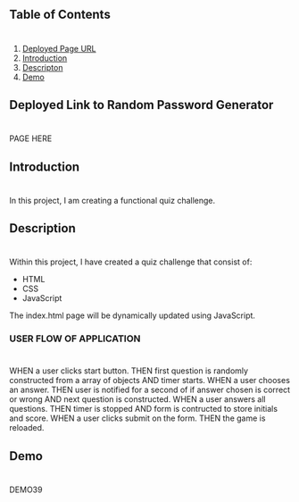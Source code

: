 ## **Table of Contents**
#
1.  [Deployed Page URL](#deployed-page-url)
2.  [Introduction](#introduction)
3.  [Descripton](#description)
4.  [Demo](#demo)

## **Deployed Link to Random Password Generator** 
#
PAGE HERE

## **Introduction**
#

In this project, I am creating a functional quiz challenge.

## **Description** 
#

Within this project, I have created a quiz challenge that consist of:

- HTML
- CSS
- JavaScript

The index.html page will be dynamically updated using JavaScript.

### USER FLOW OF APPLICATION
#

WHEN a user clicks start button.
THEN first question is randomly constructed from a array of objects AND timer starts.
WHEN a user chooses an answer.
THEN user is notified for a second of if answer chosen is correct or wrong AND next question is constructed.
WHEN a user answers all questions.
THEN timer is stopped AND form is contructed to store initials and score.
WHEN a user clicks submit on the form.
THEN the game is reloaded.


## **Demo**
#

DEMO39
